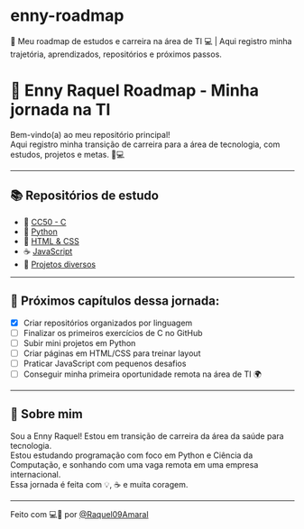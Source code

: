# enny-roadmap
🔭 Meu roadmap de estudos e carreira na área de TI 💻 | Aqui registro minha trajetória, aprendizados, repositórios e próximos passos.

# 🌟 Enny Raquel Roadmap - Minha jornada na TI

Bem-vindo(a) ao meu repositório principal!  
Aqui registro minha transição de carreira para a área de tecnologia, com estudos, projetos e metas. 🚀💻

---

## 📚 Repositórios de estudo

- 🧠 [CC50 - C](https://github.com/Raquel09Amaral/cc50-enny-devlog)
- 🐍 [Python](https://github.com/Raquel09Amaral/python-enny-log)
- 🎨 [HTML & CSS](https://github.com/Raquel09Amaral/html-css-enny)
- ☕ [JavaScript](https://github.com/Raquel09Amaral/js-com-enny)
- 🧪 [Projetos diversos](https://github.com/Raquel09Amaral/enny-projetos)

- ---
## 🌟 Próximos capítulos dessa jornada:

- [x] Criar repositórios organizados por linguagem
- [ ] Finalizar os primeiros exercícios de C no GitHub
- [ ] Subir mini projetos em Python
- [ ] Criar páginas em HTML/CSS para treinar layout
- [ ] Praticar JavaScript com pequenos desafios
- [ ] Conseguir minha primeira oportunidade remota na área de TI 🌍

---
## 💬 Sobre mim

Sou a Enny Raquel! Estou em transição de carreira da área da saúde para tecnologia.  
Estou estudando programação com foco em Python e Ciência da Computação, e sonhando com uma vaga remota em uma empresa internacional.  
Essa jornada é feita com 💡, ☕ e muita coragem.

---
Feito com 💻💖 por [@Raquel09Amaral](https://github.com/Raquel09Amaral)
